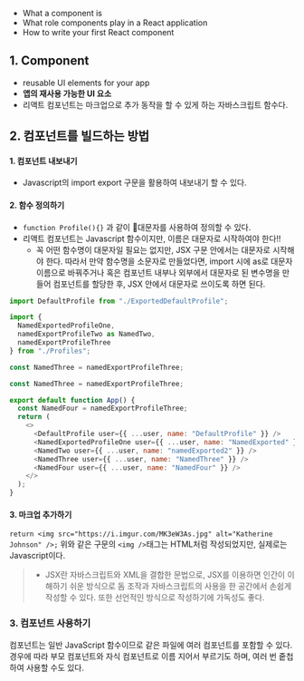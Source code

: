 - What a component is
- What role components play in a React application
- How to write your first React component

## 1. Component
- reusable UI elements for your app
- **앱의 재사용 가능한 UI 요소**
- 리액트 컴포넌트는 마크업으로 추가 동작을 할 수 있게 하는 자바스크립트 함수다.

## 2. 컴포넌트를 빌드하는 방법
#### 1. 컴포넌트 내보내기
-  Javascript의 import export 구문을 활용하여 내보내기 할 수 있다.
#### 2.  함수 정의하기
- `function Profile(){}` 과 같이 대문자를 사용하여 정의할 수 있다.
-  리액트 컴포넌트는 Javascript 함수이지만, 이름은 대문자로 시작하여야 한다!!
	- 꼭 어떤 함수명이 대문자일 필요는 없지만, JSX 구문 안에서는 대문자로 시작해야 한다. 따라서 만약 함수명을 소문자로 만들었다면, import 시에 as로 대문자 이름으로 바꿔주거나 혹은 컴포넌트 내부나 외부에서 대문자로 된 변수명을 만들어 컴포넌트를 할당한 후, JSX 안에서 대문자로 쓰이도록 하면 된다. 
		
		
```javascript
import DefaultProfile from "./ExportedDefaultProfile";

import {
  NamedExportedProfileOne,
  namedExportProfileTwo as NamedTwo,
  namedExportProfileThree
} from "./Profiles";

const NamedThree = namedExportProfileThree;

const NamedThree = namedExportProfileThree;

export default function App() {
  const NamedFour = namedExportProfileThree;
  return (
    <>
      <DefaultProfile user={{ ...user, name: "DefaultProfile" }} />
      <NamedExportedProfileOne user={{ ...user, name: "NamedExported" }} />
      <NamedTwo user={{ ...user, name: "namedExported2" }} />
      <NamedThree user={{ ...user, name: "NamedThree" }} />
      <NamedFour user={{ ...user, name: "NamedFour" }} />
    </>
  );
}
```

#### 3. 마크업 추가하기
`return <img src="https://i.imgur.com/MK3eW3As.jpg" alt="Katherine Johnson" />;`
위와 같은 구문의 `<img />`태그는 HTML처럼 작성되었지만, 실제로는 Javascript이다. 
> - JSX란 자바스크립트와 XML을 결합한 문법으로, JSX를 이용하면 인간이 이해하기 쉬운 방식으로 돔 조작과 자바스크립트의 사용을 한 공간에서 손쉽게 작성할 수 있다. 또한 선언적인 방식으로 작성하기에 가독성도 좋다.

### 3. 컴포넌트 사용하기
컴포넌트는 일반 JavaScript 함수이므로 같은 파일에 여러 컴포넌트를 포함할 수 있다.
경우에 따라 부모 컴포넌트와 자식 컴포넌트로 이름 지어서 부르기도 하며, 여러 번 줕첩하여 사용할 수도 있다.
